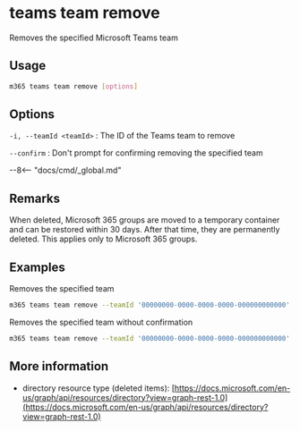 # teams team remove

Removes the specified Microsoft Teams team

## Usage

```sh
m365 teams team remove [options]
```

## Options

`-i, --teamId <teamId>`
: The ID of the Teams team to remove

`--confirm`
: Don't prompt for confirming removing the specified team

--8<-- "docs/cmd/_global.md"

## Remarks

When deleted, Microsoft 365 groups are moved to a temporary container and can be restored within 30 days. After that time, they are permanently deleted. This applies only to Microsoft 365 groups.

## Examples

Removes the specified team

```sh
m365 teams team remove --teamId '00000000-0000-0000-0000-000000000000'
```

Removes the specified team without confirmation

```sh
m365 teams team remove --teamId '00000000-0000-0000-0000-000000000000' --confirm
```

## More information

- directory resource type (deleted items): [https://docs.microsoft.com/en-us/graph/api/resources/directory?view=graph-rest-1.0](https://docs.microsoft.com/en-us/graph/api/resources/directory?view=graph-rest-1.0)
